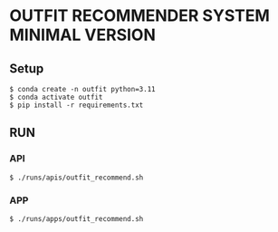 # OUTFIT RECOMMENDER SYSTEM MINIMAL VERSION

## Setup
```
$ conda create -n outfit python=3.11
$ conda activate outfit
$ pip install -r requirements.txt
```

## RUN

### API
```
$ ./runs/apis/outfit_recommend.sh
```

### APP
```
$ ./runs/apps/outfit_recommend.sh
```
